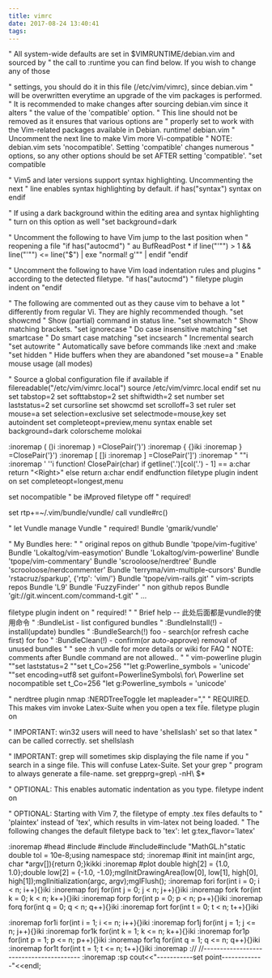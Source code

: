```yaml
---
title: vimrc
date: 2017-08-24 13:40:41
tags:
---
```

" All system-wide defaults are set in $VIMRUNTIME/debian.vim and sourced by
" the call to :runtime you can find below.  If you wish to change any of those
<!-- more --> 
" settings, you should do it in this file (/etc/vim/vimrc), since debian.vim
" will be overwritten everytime an upgrade of the vim packages is performed.
" It is recommended to make changes after sourcing debian.vim since it alters
" the value of the 'compatible' option.
" This line should not be removed as it ensures that various options are
" properly set to work with the Vim-related packages available in Debian.
runtime! debian.vim
" Uncomment the next line to make Vim more Vi-compatible
" NOTE: debian.vim sets 'nocompatible'.  Setting 'compatible' changes numerous
" options, so any other options should be set AFTER setting 'compatible'.
"set compatible

" Vim5 and later versions support syntax highlighting. Uncommenting the next
" line enables syntax highlighting by default.
if has("syntax")
  syntax on
endif

" If using a dark background within the editing area and syntax highlighting
" turn on this option as well
"set background=dark

" Uncomment the following to have Vim jump to the last position when
" reopening a file
"if has("autocmd")
"  au BufReadPost * if line("'\"") > 1 && line("'\"") <= line("$") | exe "normal! g'\"" | endif
"endif

" Uncomment the following to have Vim load indentation rules and plugins
" according to the detected filetype.
"if has("autocmd")
"  filetype plugin indent on
"endif

" The following are commented out as they cause vim to behave a lot
" differently from regular Vi. They are highly recommended though.
"set showcmd		" Show (partial) command in status line.
"set showmatch		" Show matching brackets.
"set ignorecase		" Do case insensitive matching
"set smartcase		" Do smart case matching
"set incsearch		" Incremental search
"set autowrite		" Automatically save before commands like :next and :make
"set hidden		" Hide buffers when they are abandoned
"set mouse=a		" Enable mouse usage (all modes)

" Source a global configuration file if available
if filereadable("/etc/vim/vimrc.local")
  source /etc/vim/vimrc.local
endif
set nu
set tabstop=2
set softtabstop=2
set shiftwidth=2
set number
set laststatus=2
set cursorline
set showcmd
set scrolloff=3
set ruler
set mouse=a
set selection=exclusive
set selectmode=mouse,key
set autoindent
set completeopt=preview,menu
syntax enable
set background=dark
colorscheme molokai

:inoremap ( ()<ESC>i
:inoremap ) <c-r>=ClosePair(')')<CR>
:inoremap { {<CR>}<ESC>i<CR><ESC>ki<TAB><TAB>
:inoremap } <c-r>=ClosePair('}')<CR>
:inoremap [ []<ESC>i
:inoremap ] <c-r>=ClosePair(']')<CR>
:inoremap " ""<ESC>i
:inoremap ' ''<ESC>i
function! ClosePair(char)
		if getline('.')[col('.') - 1] == a:char
			return "\<Right>"
		else
			return a:char
		endif
endfunction
filetype plugin indent on
set completeopt=longest,menu

set nocompatible               " be iMproved
filetype off                   " required!
 
set rtp+=~/.vim/bundle/vundle/
call vundle#rc()
 
" let Vundle manage Vundle
" required!
Bundle 'gmarik/vundle'
 
" My Bundles here:
"
" original repos on github
Bundle 'tpope/vim-fugitive'
Bundle 'Lokaltog/vim-easymotion'
Bundle 'Lokaltog/vim-powerline'
Bundle 'tpope/vim-commentary'
Bundle 'scrooloose/nerdtree'
Bundle 'scrooloose/nerdcommenter'
Bundle 'terryma/vim-multiple-cursors'
Bundle 'rstacruz/sparkup', {'rtp': 'vim/'}
Bundle 'tpope/vim-rails.git'
" vim-scripts repos
Bundle 'L9'
Bundle 'FuzzyFinder'
" non github repos
Bundle 'git://git.wincent.com/command-t.git'
" ...
 
filetype plugin indent on     " required!
"
" Brief help  -- 此处后面都是vundle的使用命令
" :BundleList          - list configured bundles
" :BundleInstall(!)    - install(update) bundles
" :BundleSearch(!) foo - search(or refresh cache first) for foo
" :BundleClean(!)      - confirm(or auto-approve) removal of unused bundles
"
" see :h vundle for more details or wiki for FAQ
" NOTE: comments after Bundle command are not allowed..
"
" vim-powerline plugin
""set laststatus=2
""set t_Co=256
""let g:Powerline_symbols = 'unicode'
""set encoding=utf8
set guifont=PowerlineSymbols\ for\ Powerline
set nocompatible
set t_Co=256
"let g:Powerline_symbols = 'unicode'

" nerdtree plugin
nmap <F2> :NERDTreeToggle<cr>
let mapleader=","
" REQUIRED. This makes vim invoke Latex-Suite when you open a tex file.
filetype plugin on

" IMPORTANT: win32 users will need to have 'shellslash' set so that latex
" can be called correctly.
set shellslash

" IMPORTANT: grep will sometimes skip displaying the file name if you
" search in a singe file. This will confuse Latex-Suite. Set your grep
" program to always generate a file-name.
set grepprg=grep\ -nH\ $*

" OPTIONAL: This enables automatic indentation as you type.
filetype indent on

" OPTIONAL: Starting with Vim 7, the filetype of empty .tex files defaults to
" 'plaintex' instead of 'tex', which results in vim-latex not being loaded.
" The following changes the default filetype back to 'tex':
let g:tex_flavor='latex'

:inoremap #head #include<iostream> <CR>#include<cmath> <CR>#include<cstdlib><CR>#include "MathGL.h"<CR>static double tol = 10e-8;<CR><CR>using namespace std;<CR><CR>
:inoremap #init int main(int argc, char *argv[])<CR>{<CR>return 0;<CR>}<ESC>ki<CR><CR><ESC>kki<TAB>
:inoremap #plot double high[2] = {1.0, 1.0};<CR>double low[2] = {-1.0, -1.0};<CR>mglInitDrawingArea(low[0], low[1], high[0], high[1]);<CR>mglInitialization(argc, argv);<CR><CR><CR>mglFlush();
:inoremap fori for(int i = 0; i < n; i++){<CR>}<ESC>i<CR><ESC>ki<TAB>
:inoremap forj for(int j = 0; j < n; j++){<CR>}<ESC>i<CR><ESC>ki<TAB>
:inoremap fork for(int k = 0; k < n; k++){<CR>}<ESC>i<CR><ESC>ki<TAB>
:inoremap forp for(int p = 0; p < n; p++){<CR>}<ESC>i<CR><ESC>ki<TAB>
:inoremap forq for(int q = 0; q < n; q++){<CR>}<ESC>i<CR><ESC>ki<TAB>
:inoremap fort for(int t = 0; t < n; t++){<CR>}<ESC>i<CR><ESC>ki<TAB>

:inoremap for1i for(int i = 1; i <= n; i++){<CR>}<ESC>i<CR><ESC>ki<TAB>
:inoremap for1j for(int j = 1; j <= n; j++){<CR>}<ESC>i<CR><ESC>ki<TAB>
:inoremap for1k for(int k = 1; k <= n; k++){<CR>}<ESC>i<CR><ESC>ki<TAB>
:inoremap for1p for(int p = 1; p <= n; p++){<CR>}<ESC>i<CR><ESC>ki<TAB>
:inoremap for1q for(int q = 1; q <= n; q++){<CR>}<ESC>i<CR><ESC>ki<TAB>
:inoremap for1t for(int t = 1; t <= n; t++){<CR>}<ESC>i<CR><ESC>ki<TAB>
:inoremap :// //----------------------------------------
:inoremap :sp cout<<"-----------set point-------------"<<endl;


